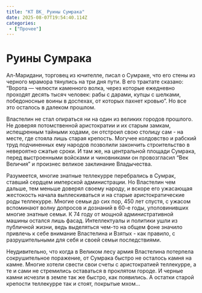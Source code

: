 ```yaml
---
title: "КТ ВК_ Руины Сумрака"
date: 2025-08-07T19:54:40.114Z
categories:
 - ["Прочее"]
---
```


Руины Сумрака
=============

Ал-Маридани, торговец из ючителле, писал о Сумраке, что его стены из
черного мрамора тянулись на три дня пути. В его трактате сказано:
“Ворота — челюсти каменного волка, через которые ежедневно проходят
десять тысяч человек: рабы с дарами, купцы с шелками, победоносные воины
в доспехах, от которых пахнет кровью”. Но все это осталось в далеком
прошлом.

Властелин не стал опираться ни на один из великих городов прошлого. Не
доверяя потомственной аристократии и их старым замкам, испещренным
тайными ходами, он отстроил свою столицу сам - на месте, где стояла лишь
старая крепость. Могучее колдовство и рабский труд подчиненных ему
народов позволили закончить строительство в невероятно сжатые сроки. И
там же, на центральной площади Сумрака, перед выстроенными войсками и
чиновниками он провозгласил “Век Величия” и произнес великое заклинание
Владычества.

Разумеется, многие знатные теллекурре перебрались в Сумрак, ставший
сердцем имперской администрации. Но Властелин чем дальше, тем меньше
доверял своему народу, и вскоре его ужасающая жестокость начала
выплескиваться и на старые аристократические роды теллекурре. Многие
семьи до сих пор, 450 лет спустя, с ужасом вспоминают волну допросов и
дознаний в 60-е годы, уполовинивших многие знатные семьи. К 74 году от
мощной административной машины остался лишь фасад. Интеллектуалы и
политики ушли из публичной жизни, ведь выделяться чем-то на общем фоне
значило привлечь к себе внимание Властелина и Взятых - как правило, с
разрушительными для себя и своей семьи последствиями.

Неудивительно, что когда в Великом лесу армия Властелина потерпела
сокрушительное поражение, от Сумрака быстро не осталось камня на камне.
Многие хотели свести свои счеты с аристократией теллекурре, а те и сами
не стремились оставаться в проклятом городе. И черные камни исчезли в
земле так же быстро, как появились. А остатки старой крепости теллекурре
так и стоят, покрытые мхом…
